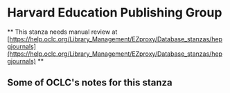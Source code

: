 # Harvard Education Publishing Group
** This stanza needs manual review at [https://help.oclc.org/Library_Management/EZproxy/Database_stanzas/hepgjournals](https://help.oclc.org/Library_Management/EZproxy/Database_stanzas/hepgjournals) **

## Some of OCLC's notes for this stanza

&nbsp;
